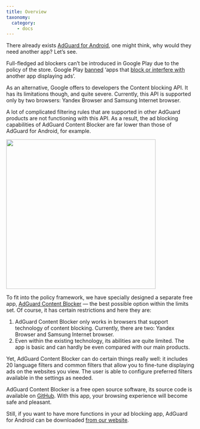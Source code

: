 ```yaml
---
title: Overview
taxonomy:
  category:
    - docs
---
```


There already exists [AdGuard for Android](https://adguard.com/en/adguard-android/overview.html), one might think, why would they need another app? Let’s see.

Full-fledged ad blockers can’t be introduced in Google Play due to the policy of the store. Google Play [banned](https://adguard.com/en/blog/google-removes-adguard-android-app-google-play.html) ‘apps that [block or interfere with](https://www.androidpolice.com/2016/03/01/google-explicitly-bans-ad-blockers-from-the-play-store-except-all-those-ad-blocking-web-browsers-apparently/) another app displaying ads’.

As an alternative, Google offers to developers the Content blocking API. It has its limitations though, and quite severe. Currently, this API is supported only by two browsers: Yandex Browser and Samsung Internet browser.

A lot of complicated filtering rules that are supported in other AdGuard products are not functioning with this API. As a result, the ad blocking capabilities of AdGuard Content Blocker are far lower than those of AdGuard for Android, for example.

<img src="https://cdn.adguard.com/public/Adguard/kb/AdGuard_Content_Blocker/Main_screen.png" width="400" />

To fit into the policy framework, we have specially designed a separate free app, [AdGuard Content Blocker](https://play.google.com/store/apps/details?id=com.adguard.android.contentblocker) — the best possible option within the limits set. Of course, it has certain restrictions and here they are:

1. AdGuard Content Blocker only works in browsers that support technology of content blocking. Currently, there are two: Yandex Browser and Samsung Internet browser.
2. Even within the existing technology, its abilities are quite limited. The app is basic and can hardly be even compared with our main products.

Yet, AdGuard Content Blocker can do certain things really well: it includes 20 language filters and common filters that allow you to fine-tune displaying ads on the websites you view. The user is able to configure preferred filters available in the settings as needed.

AdGuard Content Blocker is a free open source software, its source code is available on [GitHub](https://github.com/AdguardTeam/ContentBlocker). With this app, your browsing experience will become safe and pleasant.

Still, if you want to have more functions in your ad blocking app, AdGuard for Android can be downloaded [from our website](https://adguard.com/adguard-android/overview.html).
